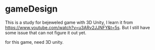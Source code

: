 # gameDesign

This is a study for bejeweled game with 3D Unity, I learn it from https://www.youtube.com/watch?v=u3ARv2JJNFY&t=5s. But I still have some issue that can not figure it out yet.

for this game, need 3D unity.
